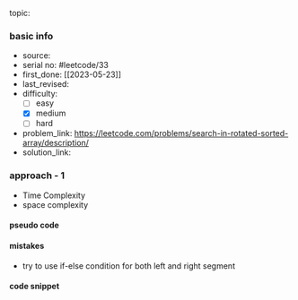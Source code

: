 topic:

### basic info
- source: 
- serial no: #leetcode/33  
- first_done: [[2023-05-23]]
- last_revised:
- difficulty:
	- [ ] easy
	- [x] medium
	- [ ] hard
- problem_link: https://leetcode.com/problems/search-in-rotated-sorted-array/description/
- solution_link:

### approach - 1
- Time Complexity
- space complexity

#### pseudo code

#### mistakes
- try to use if-else condition for both left and right segment
#### code snippet
```python

```